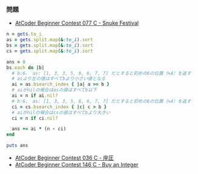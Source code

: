 ### 問題
- [AtCoder Beginner Contest 077 C - Snuke Festival](https://atcoder.jp/contests/abc077/tasks/arc084_a)

```ruby
n = gets.to_i
as = gets.split.map(&:to_i).sort
bs = gets.split.map(&:to_i).sort
cs = gets.split.map(&:to_i).sort

ans = 0
bs.each do |b|
  # b:6、 as: [1, 3, 3, 5, 6, 6, 7, 7] だとすると初めの6の位置（≒4）を返す
  # aiより左の値はすべてbより小さい値となる
  ai = as.bsearch_index { |a| a >= b }
  # aiがnilの場合はasの値はすべてb以下
  ai = n if ai.nil?
  # b:6、 as: [1, 3, 3, 5, 6, 6, 7, 7] だとすると初めの6の位置（≒4）を返す
  ci = cs.bsearch_index { |c| c > b }
  # aiがnilの場合はcsの値はすべてbより大きい
  ci = n if ci.nil?

  ans += ai * (n - ci)
end

puts ans
```

- [AtCoder Beginner Contest 036 C - 座圧](https://atcoder.jp/contests/abc036/submissions/6972996)
- [AtCoder Beginner Contest 146 C - Buy an Integer](https://atcoder.jp/contests/abc146/submissions/8643517)
